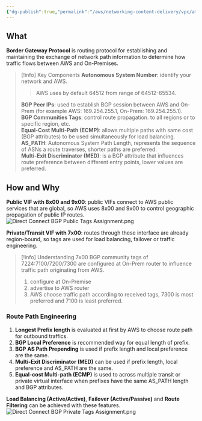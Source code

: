 ```yaml
---
{"dg-publish":true,"permalink":"/aws/networking-content-delivery/vpc/atomic-elements/direct-connect-bgp-protocol/","title":"Direct Connect BGP Protocol"}
---
```


## What
**Border Gateway Protocol** is routing protocol for establishing and maintaining the exchange of network path information to determine how traffic flows between AWS and On-Premises.

>[!info] Key Components
>**Autonomous System Number**: identify your network and AWS.
>>AWS uses by default 64512 from range of 64512-65534. 
>
>**BGP Peer IPs**: used to establish BGP session between AWS and On-Prem (for example AWS: 169.254.255.1, On-Prem: 169.254.255.1). \
>**BGP Communities Tags**: control route propagation. to all regions or to specific region, etc. \
>**Equal-Cost Multi-Path (ECMP)**: allows multiple paths with same cost (BGP attributes) to be used simultaneously for load balancing. \
>**AS_PATH**: Autonomous System Path Length, represents the sequence of ASNs a route traverses, shorter paths are preferred. \
>**Multi-Exit Discriminator (MED)**: is a BGP attribute that influences route preference between different entry points, lower values are preferred.
## How and Why
**Public VIF with 8x00 and 9x00**: public VIFs connect to AWS public services that are global, so AWS uses 8x00 and 9x00 to control geographic propagation of public IP routes.
![Direct Connect BGP Public Tags Assignment.png](/img/user/AWS/Networking-Content-Delivery/VPC/png/Atomic-Elements/Direct%20Connect%20BGP%20Public%20Tags%20Assignment.png)


**Private/Transit VIF with 7x00**: routes through these interface are already region-bound, so tags are used for load balancing, failover or traffic engineering.
>[!info] Understanding 7x00
>BGP community tags of 7224:7100/7200/7300 are configured at On-Prem router to influence traffic path originating from AWS.
>1. configure at On-Premise
>2. advertise to AWS router
>3. AWS choose traffic path according to received tags, 7300 is most preferred and 7100 is least preferred.

### Route Path Engineering

1. **Longest Prefix length** is evaluated at first by AWS to choose route path for outbound traffics.
2. **BGP Local Preference** is recommended way for equal length of prefix.
3. **BGP AS Path Prepending** is used if prefix length and local preference are the same.
4. **Multi-Exit Discriminator (MED)** can be used if prefix length, local preference and AS_PATH are the same.
5. **Equal-cost Multi-path (ECMP)** is used to across multiple transit or private virtual interface when prefixes have the same AS_PATH length and BGP attributes.

**Load Balancing (Active/Active)**, **Failover (Active/Passive)** and **Route Filtering** can be achieved with these features.
![Direct Connect BGP Private Tags Assignment.png](/img/user/AWS/Networking-Content-Delivery/VPC/png/Atomic-Elements/Direct%20Connect%20BGP%20Private%20Tags%20Assignment.png)














